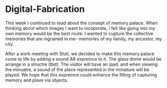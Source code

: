 # Digital-Fabrication

This week I continued to read about the consept of memory palace. When thinking about which images I want to incoporate, I felt like going into my own memory would be the best route. I wanted to cupture the collective memories that are ingrained in me- memories of my family, my ancestor, my city.

After a work meeting with Stuti, we decided to make this memory palace come to life by adding a sound AR expreince to it. The glass dome would be arrange in a structre (tbd). The visitor will have an ipad, and when viewing the minuatre, a sound of the place represented in the miniature will be played. We hope that this expreince could enhance the filling of capturing memory and plave via objects.


